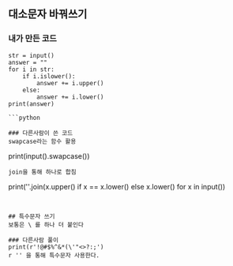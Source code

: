 ## 대소문자 바꿔쓰기 

### 내가 만든 코드
```
str = input()
answer = ""
for i in str:
    if i.islower():
        answer += i.upper()
    else:
        answer += i.lower()
print(answer)

```python

### 다른사람이 쓴 코드
swapcase라는 함수 활용

```
print(input().swapcase())
```
join을 통해 하나로 합침

```
print(''.join(x.upper() if x == x.lower() else x.lower() for x in input())
```


## 특수문자 쓰기
보통은 \ 를 하나 더 붙인다

### 다른사람 풀이
print(r'!@#$%^&*(\'"<>?:;')
r '' 을 통해 특수문자 사용한다. 
